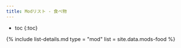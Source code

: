 ```yaml
---
title: Modリスト - 食べ物
---
```


- toc
{:toc}

{% include list-details.md
  type = "mod"
  list = site.data.mods-food
%}
